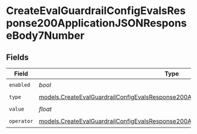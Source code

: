 # CreateEvalGuardrailConfigEvalsResponse200ApplicationJSONResponseBody7Number


## Fields

| Field                                                                                                                                                                              | Type                                                                                                                                                                               | Required                                                                                                                                                                           | Description                                                                                                                                                                        |
| ---------------------------------------------------------------------------------------------------------------------------------------------------------------------------------- | ---------------------------------------------------------------------------------------------------------------------------------------------------------------------------------- | ---------------------------------------------------------------------------------------------------------------------------------------------------------------------------------- | ---------------------------------------------------------------------------------------------------------------------------------------------------------------------------------- |
| `enabled`                                                                                                                                                                          | *bool*                                                                                                                                                                             | :heavy_check_mark:                                                                                                                                                                 | N/A                                                                                                                                                                                |
| `type`                                                                                                                                                                             | [models.CreateEvalGuardrailConfigEvalsResponse200ApplicationJSONResponseBody72Type](../models/createevalguardrailconfigevalsresponse200applicationjsonresponsebody72type.md)       | :heavy_check_mark:                                                                                                                                                                 | N/A                                                                                                                                                                                |
| `value`                                                                                                                                                                            | *float*                                                                                                                                                                            | :heavy_check_mark:                                                                                                                                                                 | N/A                                                                                                                                                                                |
| `operator`                                                                                                                                                                         | [models.CreateEvalGuardrailConfigEvalsResponse200ApplicationJSONResponseBody7Operator](../models/createevalguardrailconfigevalsresponse200applicationjsonresponsebody7operator.md) | :heavy_check_mark:                                                                                                                                                                 | N/A                                                                                                                                                                                |